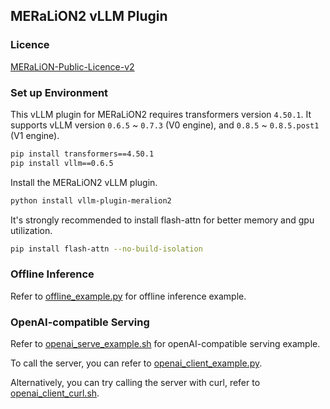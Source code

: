 ## MERaLiON2 vLLM Plugin

### Licence

[MERaLiON-Public-Licence-v2](https://huggingface.co/MERaLiON/MERaLiON-2-10B/blob/main/MERaLiON-Public-Licence-v2.pdf)

### Set up Environment

This vLLM plugin for MERaLiON2 requires transformers version `4.50.1`. It supports vLLM version `0.6.5` ~ `0.7.3` (V0 engine), and `0.8.5` ~ `0.8.5.post1` (V1 engine). 

```bash
pip install transformers==4.50.1
pip install vllm==0.6.5
```

Install the MERaLiON2 vLLM plugin.

```bash
python install vllm-plugin-meralion2
```

It's strongly recommended to install flash-attn for better memory and gpu utilization. 

```bash
pip install flash-attn --no-build-isolation
```

### Offline Inference

Refer to [offline_example.py](https://huggingface.co/MERaLiON/MERaLiON-2-10B/blob/main/vllm_plugin_meralion2/offline_example.py) for offline inference example.

### OpenAI-compatible Serving

Refer to [openai_serve_example.sh](https://huggingface.co/MERaLiON/MERaLiON-2-10B/blob/main/vllm_plugin_meralion2/openai_serve_example.sh) for openAI-compatible serving example.

To call the server, you can refer to [openai_client_example.py](https://huggingface.co/MERaLiON/MERaLiON-2-10B/blob/main/vllm_plugin_meralion2/openai_client_example.py).

Alternatively, you can try calling the server with curl, refer to [openai_client_curl.sh](https://huggingface.co/MERaLiON/MERaLiON-2-10B/blob/main/vllm_plugin_meralion2/openai_client_curl.sh).
